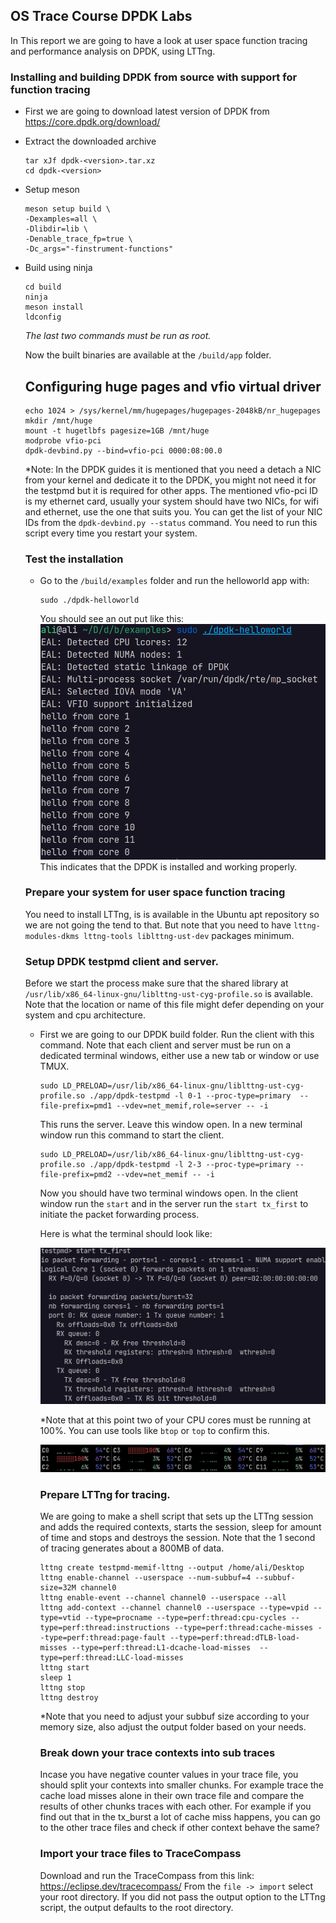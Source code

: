 ## OS Trace Course DPDK Labs
In This report we are going to have a look at user space function tracing and performance analysis on DPDK, using LTTng.

### Installing and building DPDK from source with support for function tracing
- First we are going to download latest version of DPDK from https://core.dpdk.org/download/
- Extract the downloaded archive
  ```shell
  tar xJf dpdk-<version>.tar.xz
  cd dpdk-<version>
  ```
- Setup meson
  ```
  meson setup build \
  -Dexamples=all \
  -Dlibdir=lib \
  -Denable_trace_fp=true \
  -Dc_args="-finstrument-functions"

  ```
- Build using ninja
  ```
  cd build
  ninja
  meson install
  ldconfig
  ```
  *The last two commands must be run as root.*
  
  Now the built binaries are available at the `/build/app` folder.

  ## Configuring huge pages and vfio virtual driver
  ```
  echo 1024 > /sys/kernel/mm/hugepages/hugepages-2048kB/nr_hugepages
  mkdir /mnt/huge
  mount -t hugetlbfs pagesize=1GB /mnt/huge
  modprobe vfio-pci
  dpdk-devbind.py --bind=vfio-pci 0000:08:00.0
  ```
  *Note: In the DPDK guides it is mentioned that you need a detach a NIC from your kernel and dedicate it to the DPDK, you might not need it for the testpmd but it is required for other apps. The mentioned vfio-pci ID is my ethernet card, usually your system should have two NICs, for wifi and ethernet, use the one that suits you. You can get the list of your NIC IDs from the `dpdk-devbind.py --status` command. You need to run this script every time you restart your system.

  ### Test the installation
  - Go to the `/build/examples` folder and run the helloworld app with:
   
    ```
    sudo ./dpdk-helloworld
    ```
    You should see an out put like this:
    ![helloworld](helloworld.png)
    This indicates that the DPDK is installed and working properly.

   ### Prepare your system for user space function tracing
   You need to install LTTng, is is available in the Ubuntu apt repository so we are not going the tend to that. But note that you need to have `lttng-modules-dkms lttng-tools liblttng-ust-dev` packages minimum.

   ### Setup DPDK testpmd client and server.

   Before we start the process make sure that the shared library at `/usr/lib/x86_64-linux-gnu/liblttng-ust-cyg-profile.so` is available. Note that the location or name of this file might defer depending on your system and cpu architecture.
  
  - First we are going to our DPDK build folder. Run the client with this command. Note that each client and server must be run on a dedicated terminal windows, either use a new tab or window or use TMUX.
    ```
    sudo LD_PRELOAD=/usr/lib/x86_64-linux-gnu/liblttng-ust-cyg-profile.so ./app/dpdk-testpmd -l 0-1 --proc-type=primary  --file-prefix=pmd1 --vdev=net_memif,role=server -- -i
    ```
    This runs the server. Leave this window open.
    In a new terminal window run this command to start the client.
    ```
    sudo LD_PRELOAD=/usr/lib/x86_64-linux-gnu/liblttng-ust-cyg-profile.so ./app/dpdk-testpmd -l 2-3 --proc-type=primary --file-prefix=pmd2 --vdev=net_memif -- -i
    ```
    Now you should have two terminal windows open. In the client window run the `start` and in the server run the `start tx_first` to initiate the packet forwarding process.

    Here is what the terminal should look like:

    ![testpmd](testpmd.png)

    *Note that at this point two of your CPU cores must be running at 100%. You can use tools like `btop` or `top` to confirm this.

    ![btop](btop.png)

    ### Prepare LTTng for tracing.
    We are going to make a shell script that sets up the LTTng session and adds the required contexts, starts the session, sleep for amount of time and stops and destroys the session. Note that the 1 second of tracing generates about a 800MB of data.

    ```
    lttng create testpmd-memif-lttng --output /home/ali/Desktop
    lttng enable-channel --userspace --num-subbuf=4 --subbuf-size=32M channel0
    lttng enable-event --channel channel0 --userspace --all
    lttng add-context --channel channel0 --userspace --type=vpid --type=vtid --type=procname --type=perf:thread:cpu-cycles --type=perf:thread:instructions --type=perf:thread:cache-misses --type=perf:thread:page-fault --type=perf:thread:dTLB-load-misses --type=perf:thread:L1-dcache-load-misses  --type=perf:thread:LLC-load-misses
    lttng start
    sleep 1
    lttng stop
    lttng destroy
    ```
    *Note that you need to adjust your subbuf size according to your memory size, also adjust the output folder based on your needs.

    ### Break down your trace contexts into sub traces
    Incase you have negative counter values in your trace file, you should split your contexts into smaller chunks. For example trace the cache load misses alone in their own trace file and compare the results of other chunks traces with each other. For example if you find out that in the tx_burst a lot of cache miss happens, you can go to the other trace files and check if other context behave the same?

    ### Import your trace files to TraceCompass
    Download and run the TraceCompass from this link:
    https://eclipse.dev/tracecompass/
    From the `file -> import` select your root directory.
    If you did not pass the output option to the LTTng script, the output defaults to the root directory.
    
